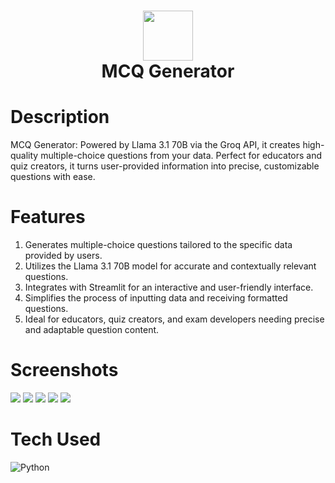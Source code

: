 <div align="center">
      <h1> <img src="https://i.imghippo.com/files/7ME3g1726592022.jpg" width="80px"><br/>MCQ Generator</h1>
     </div>


# Description
MCQ Generator: Powered by Llama 3.1 70B via the Groq API, it creates high-quality multiple-choice questions from your data. Perfect for educators and quiz creators, it turns user-provided information into precise, customizable questions with ease.

# Features
1. Generates multiple-choice questions tailored to the specific data provided by users.
2. Utilizes the Llama 3.1 70B model for accurate and contextually relevant questions.
3. Integrates with Streamlit for an interactive and user-friendly interface.
4. Simplifies the process of inputting data and receiving formatted questions.
5. Ideal for educators, quiz creators, and exam developers needing precise and adaptable question content.
# Screenshots
 <img src="https://i.imghippo.com/files/9VjEL1726597964.png"> <img src="https://i.imghippo.com/files/76Mgs1726598047.png"> <img src="https://i.imghippo.com/files/UJrHY1726598068.png"> <img src="https://i.imghippo.com/files/ThJ7x1726598084.png"> <img src="https://i.imghippo.com/files/ilLYP1726598101.png">
# Tech Used
 ![Python](https://img.shields.io/badge/python-3670A0?style=for-the-badge&logo=python&logoColor=ffdd54)    